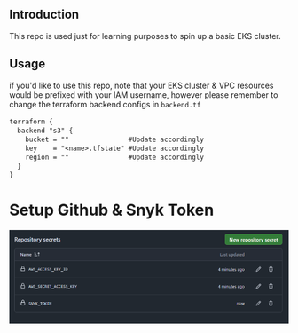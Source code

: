 ## Introduction

This repo is used just for learning purposes to spin up a basic EKS cluster.

## Usage

if you'd like to use this repo, note that your EKS cluster & VPC resources would be prefixed with your IAM username, however please remember to change the terraform backend configs in ```backend.tf```

```hcl
terraform {
  backend "s3" {
    bucket = ""               #Update accordingly
    key    = "<name>.tfstate" #Update accordingly
    region = ""               #Update accordingly
  }
}
```

# Setup Github & Snyk Token
![alt text](image.png)  